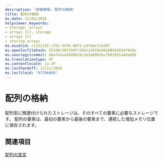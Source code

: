 ```yaml
---
description: '詳細情報: 配列の格納'
title: 配列の格納
ms.date: 11/04/2016
helpviewer_keywords:
- storage, arrays
- arrays [C], storage
- arrays [C]
- storing arrays
ms.assetid: c1331216-cf51-45f6-8072-a3fedc7cb367
ms.openlocfilehash: 972d0c56579dfc5b8113919e5010036203479e8a
ms.sourcegitcommit: d6af41e42699628c3e2e6063ec7b03931a49a098
ms.translationtype: HT
ms.contentlocale: ja-JP
ms.lasthandoff: 12/11/2020
ms.locfileid: "97296668"
---
```

# <a name="storage-of-arrays"></a>配列の格納

配列型に関連付けられたストレージは、そのすべての要素に必要なストレージです。 配列の要素は、最初の要素から最後の要素まで、連続した増加メモリ位置に保存されます。

## <a name="see-also"></a>関連項目

[配列の宣言](../c-language/array-declarations.md)
